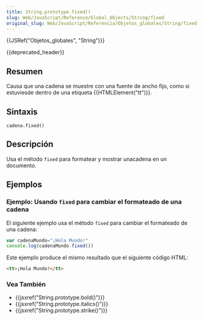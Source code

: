 ```yaml
---
title: String.prototype.fixed()
slug: Web/JavaScript/Reference/Global_Objects/String/fixed
original_slug: Web/JavaScript/Referencia/Objetos_globales/String/fixed
---
```


{{JSRef("Objetos_globales", "String")}}

{{deprecated_header}}

## Resumen

Causa que una cadena se muestre con una fuente de ancho fijo, como si estuviesde dentro de una etiqueta {{HTMLElement("tt")}}.

## Sintaxis

```
cadena.fixed()
```

## Descripción

Usa el método `fixed` para formatear y mostrar unacadena en un documento.

## Ejemplos

### Ejemplo: Usando `fixed` para cambiar el formateado de una cadena

El siguiente ejemplo usa el método `fixed` para cambiar el formateado de una cadena:

```js
var cadenaMundo="¡Hola Mundo!"
console.log(cadenaMundo.fixed())
```

Este ejemplo produce el mismo resultado que el siguiente código HTML:

```html
<tt>¡Hola Mundo!</tt>
```

### Vea También

- {{jsxref("String.prototype.bold()")}}
- {{jsxref("String.prototype.italics()")}}
- {{jsxref("String.prototype.strike()")}}

